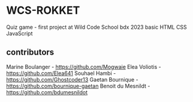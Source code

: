 # WCS-ROKKET
Quiz game - first project at Wild Code School bdx 2023
basic HTML CSS JavaScript

## contributors
Marine Boulanger - https://github.com/Mogwaie
Elea Voliotis - https://github.com/Elea641
Souhael Hambi - https://github.com/Ghostcoder13
Gaetan Bournique - https://github.com/bournique-gaetan
Benoit du Mesnildt - https://github.com/bdumesnildot
